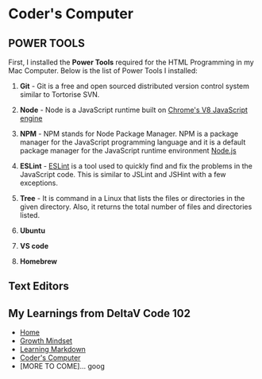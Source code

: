 # Coder's Computer

## POWER TOOLS

First, I installed the **Power Tools** required for the HTML Programming in my Mac Computer.  Below is the list of Power Tools I installed:
1) **Git** - Git is a free and open sourced distributed version control system similar to Tortorise SVN.

2) **Node** - Node is a JavaScript runtime built on [Chrome's V8 JavaScript engine](https://v8.dev/)

3) **NPM** - NPM stands for Node Package Manager. NPM is a package manager for the JavaScript programming language and it is a default package manager for the JavaScript runtime environment [Node.js](https://docs.npmjs.com/about-npm/)

4) **ESLint** - [ESLint](https://eslint.org/) is a tool used to quickly find and fix the problems in the JavaScript code. This is similar to JSLint and JSHint with a few exceptions.

5) **Tree** - It is command in a Linux that lists the files or directories in the given directory. Also, it returns the total number of files and directories listed.

6) **Ubuntu**
7) **VS code**
8) **Homebrew**

## Text Editors






## My Learnings from DeltaV Code 102
- [Home](README.md)
- [Growth Mindset](GROWTH_MINDSET.md)
- [Learning Markdown](LEARNING_MARKDOWN.md)
- [Coder's Computer](CODERS_COMPUTER.md)
- [MORE TO COME]...
goog
